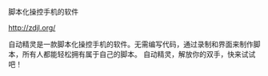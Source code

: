 

脚本化操控手机的软件

http://zdjl.org/

自动精灵是一款脚本化操控手机的软件。无需编写代码，通过录制和界面来制作脚本，所有人都能轻松拥有属于自己的脚本。
自动精灵，解放你的双手，快来试试吧！
